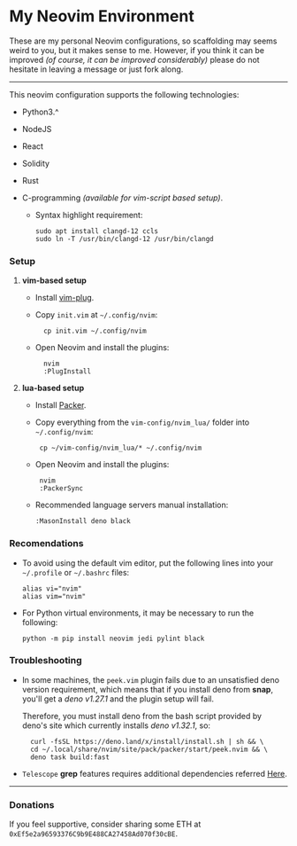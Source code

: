 # My Neovim Environment

These are my personal Neovim configurations, so scaffolding may seems
weird to you, but it makes sense to me. However, if you think it can be
improved _(of course, it can be improved considerably)_ please do not
hesitate in leaving a message or just fork along.

---

This neovim configuration supports the following technologies:

- Python3.^
- NodeJS
- React
- Solidity
- Rust
- C-programming _(available for vim-script based setup)_.

  - Syntax highlight requirement:

        sudo apt install clangd-12 ccls
        sudo ln -T /usr/bin/clangd-12 /usr/bin/clangd

### Setup

1.  **vim-based setup**

    - Install [vim-plug](https://github.com/junegunn/vim-plug).

    - Copy `init.vim` at `~/.config/nvim`:

            cp init.vim ~/.config/nvim

    - Open Neovim and install the plugins:

            nvim
            :PlugInstall

1.  **lua-based setup**

    - Install [Packer](https://github.com/wbthomason/packer.nvim#quickstart).

    - Copy everything from the `vim-config/nvim_lua/` folder into `~/.config/nvim`:

           cp ~/vim-config/nvim_lua/* ~/.config/nvim

    - Open Neovim and install the plugins:

           nvim
           :PackerSync

    - Recommended language servers manual installation:

          :MasonInstall deno black

### Recomendations

- To avoid using the default vim editor, put the following lines into your
  `~/.profile` or `~/.bashrc` files:

      alias vi="nvim"
      alias vim="nvim"

- For Python virtual environments, it may be necessary to run the following:

      python -m pip install neovim jedi pylint black

### Troubleshooting

- In some machines, the `peek.vim` plugin fails due to an unsatisfied
  deno version requirement, which means that if you install deno from
  **snap**, you'll get a _deno v1.27.1_ and the plugin setup will fail.

  Therefore, you must install deno from the bash script provided by deno's site
  which currently installs _deno v1.32.1_, so:

        curl -fsSL https://deno.land/x/install/install.sh | sh && \
        cd ~/.local/share/nvim/site/pack/packer/start/peek.nvim && \
        deno task build:fast

- `Telescope` **grep** features requires additional dependencies referred [Here](https://pythonrepo.com/repo/nvim-telescope-telescope-nvim-python-command-line-tools#suggested-dependencies).

---

### Donations

If you feel supportive, consider sharing some ETH at `0xEf5e2a96593376C9b9E488CA27458Ad070f30cBE`.
